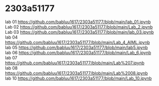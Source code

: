 # 2303a51177
lab 01
https://github.com/babluu1617/2303a51177/blob/main/lab_01.ipynb<br>
Lab 02
https://github.com/babluu1617/2303a51177/blob/main/Lab_2.ipynb<br>
Lab 03
https://github.com/babluu1617/2303a51177/blob/main/lab_03.ipynb<br>
lab 04
https://github.com/babluu1617/2303a51177/blob/main/Lab_4_AIML.ipynb<br>
lab 05
https://github.com/babluu1617/2303a51177/blob/main/lab5.ipynb<br>
lab 06
https://github.com/babluu1617/2303a51177/blob/main/Lab_6.ipynb<br>
lab 07
https://github.com/babluu1617/2303a51177/blob/main/Lab%207.ipynb<br>
lab 08
https://github.com/babluu1617/2303a51177/blob/main/Lab%2008.ipynb<br>
lab 10
https://github.com/babluu1617/2303a51177/blob/main/Lab_10.ipynb
